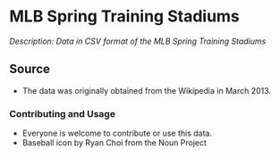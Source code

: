 # MLB Spring Training Stadiums

_Description: Data in CSV format of the MLB Spring Training Stadiums_

## Source

 * The data was originally obtained from the Wikipedia in March 2013.

### Contributing and Usage

 * Everyone is welcome to contribute or use this data.
 * Baseball icon by Ryan Choi from the Noun Project
